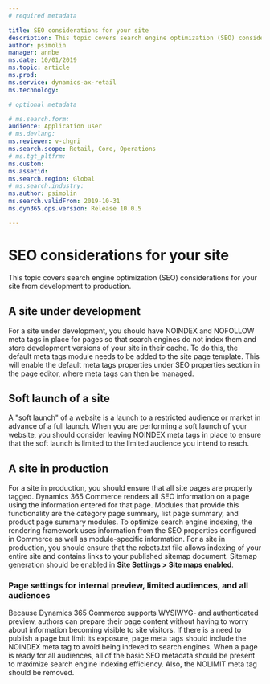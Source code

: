 ```yaml
---
# required metadata

title: SEO considerations for your site
description: This topic covers search engine optimization (SEO) considerations for your site from development to production.
author: psimolin
manager: annbe
ms.date: 10/01/2019
ms.topic: article
ms.prod: 
ms.service: dynamics-ax-retail
ms.technology: 

# optional metadata

# ms.search.form: 
audience: Application user
# ms.devlang: 
ms.reviewer: v-chgri
ms.search.scope: Retail, Core, Operations
# ms.tgt_pltfrm: 
ms.custom: 
ms.assetid: 
ms.search.region: Global
# ms.search.industry: 
ms.author: psimolin
ms.search.validFrom: 2019-10-31
ms.dyn365.ops.version: Release 10.0.5

---
```


# SEO considerations for your site

This topic covers search engine optimization (SEO) considerations for your site from development to production.

## A site under development
For a site under development, you should have NOINDEX and NOFOLLOW meta tags in place for pages so that search engines do not index them and store development versions of your site in their cache. To do this, the default meta tags module needs to be added to the site page template. This will enable the default meta tags properties under SEO properties section in the page editor, where meta tags can then be managed.

## Soft launch of a site
A "soft launch" of a website is a launch to a restricted audience or market in advance of a full launch. When you are performing a soft launch of your website, you should consider leaving NOINDEX meta tags in place to ensure that the soft launch is limited to the limited audience you intend to reach.

## A site in production
For a site in production, you should ensure that all site pages are properly tagged. Dynamics 365 Commerce renders all SEO information on a page using the information entered for that page. Modules that provide this functionality are the category page summary, list page summary, and product page summary modules. To optimize search engine indexing, the rendering framework uses information from the SEO properties configured in Commerce as well as module-specific information. For a site in production, you should ensure that the robots.txt file allows indexing of your entire site and contains links to your published sitemap document. Sitemap generation should be enabled in **Site Settings \> Site maps enabled**.

### Page settings for internal preview, limited audiences, and all audiences
Because Dynamics 365 Commerce supports WYSIWYG- and authenticated preview, authors can prepare their page content without having to worry about information becoming visible to site visitors. If there is a need to publish a page but limit its exposure, page meta tags should include the NOINDEX meta tag to avoid being indexed to search engines. When a page is ready for all audiences, all of the basic SEO metadata should be present to maximize search engine indexing efficiency. Also, the NOLIMIT meta tag should be removed.

